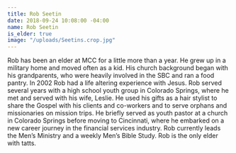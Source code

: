 ```yaml
---
title: Rob Seetin
date: 2018-09-24 10:08:00 -04:00
name: Rob Seetin
is_elder: true
image: "/uploads/Seetins.crop.jpg"
---
```


Rob has been an elder at MCC for a little more than a year. He grew up in a military home and moved often as a kid. His church background began with his grandparents, who were heavily involved in the SBC and ran a food pantry. In 2002 Rob had a life altering experience with Jesus. Rob served several years with a high school youth group in Colorado Springs, where he met and served with his wife, Leslie.  He used his gifts as a hair stylist to share the Gospel with his clients and co-workers and  to serve orphans and missionaries on mission trips. He briefly served as youth pastor at a church in Colorado Springs before moving to Cincinnati, where he embarked on a new career journey in the financial services industry. Rob currently leads the Men’s Ministry and a weekly Men’s Bible Study. Rob is the only elder with tatts.
